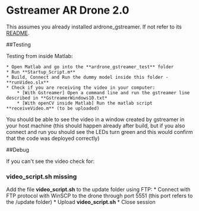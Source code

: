 # Gstreamer AR Drone 2.0

This assumes you already installed ardrone_gstreamer. If not refer to its [README](https://github.com/CatarinaSilva/ARDrone2.0/tree/master/ARDrone2_Gstreamer).

##Testing

Testing from inside Matlab:

	* Open Matlab and go into the **ardrone_gstreamer_test** folder
	* Run **Startup_Script.m**
	* Build, Connect and Run the dummy model inside this folder - **runVideo.slx**
	* Check if you are receiving the video in your computer:
		* [With Gstreamer] Open a command line and run the gstreamer line described in **GstreamerWindows10.txt* 
		* [With openCV inside Matlab] Run the matlab script **receiveVideo.m** (to be uploaded)
		
		
You should be able to see the video in a window created by gstreamer in your host machine (this should happen already after build, but if you also connect and run you should see the LEDs turn green and this would confirm that the code was deployed correctly)



##Debug

If you can't see the video check for:

### **video_script.sh** missing

Add the file **video_script.sh** to the update folder using FTP:
	* Connect with FTP protocol with WinSCP to the drone through port 5551 (this port refers to the /update folder) 
	* Upload **video_script.sh**
	* Close session
	

	